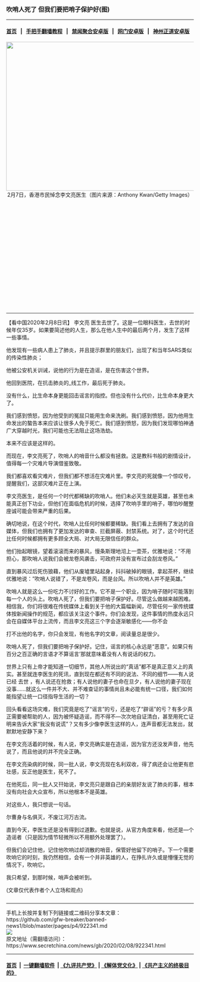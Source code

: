 ### 吹哨人死了 但我们要把哨子保护好(图)
------------------------

#### [首页](https://github.com/gfw-breaker/banned-news1/blob/master/README.md) &nbsp;&nbsp;|&nbsp;&nbsp; [手把手翻墙教程](https://github.com/gfw-breaker/guides/wiki) &nbsp;&nbsp;|&nbsp;&nbsp; [禁闻聚合安卓版](https://github.com/gfw-breaker/bn-android) &nbsp;&nbsp;|&nbsp;&nbsp; [网门安卓版](https://github.com/oGate2/oGate) &nbsp;&nbsp;|&nbsp;&nbsp; [神州正道安卓版](https://github.com/SzzdOgate/update) 



<div class="article_right" style="fone-color:#000">
 <p style="text-align: center;">
  <img alt="" src="https://img3.secretchina.com/pic/2020/2-8/p2622671a896833848-ss.jpg" style="height:400px; width:600px"/>
  <br>
   2月7日，香港市民悼念李文亮医生（图片来源：Anthony Kwan/Getty Images）
   <span id="hideid" name="hideid" style="color:red;display:none;">
    <span href="https://www.secretchina.com">
    </span>
   </span>
  </br>
 </p>
 <div id="txt-mid1-t21-2017">
  <ins class="adsbygoogle" data-ad-client="ca-pub-1276641434651360" data-ad-slot="2451032099" style="display:inline-block;width:336px;height:280px">
  </ins>
  

---


  </div>
 </div>
 <p>
  【看中国2020年2月8日讯】
  <span href="https://www.secretchina.com/news/gb/tag/李文亮" target="_blank">
   李文亮
  </span>
  医生去世了。这是一位眼科医生，去世的时候年仅35岁。如果要简述他的人生，那么在他人生中的最后两个月，发生了这样一些事情。
  <span id="hideid" name="hideid" style="color:red;display:none;">
   <span href="https://www.secretchina.com">
   </span>
  </span>
 </p>
 <p>
  他发现有一些病人患上了肺炎，并且提示群里的朋友们，出现了和当年SARS类似的传染性肺炎；
 </p>
 <p>
  他被公安机关训诫，说他的行为是在造谣，是在伤害这个世界。
 </p>
 <p>
  他回到医院，在抗击肺炎的_线工作，最后死于肺炎。
 </p>
 <p>
  没有什么，比生命本身更能回击谣言的指控。但也没有什么代价，比生命本身更大了。
 </p>
 <p>
  我们感到愤怒，因为他受到的冤屈只能用生命来洗刷。我们感到愤怒，因为他用生命发出的螯告本来应该让很多人免于死亡。我们感到愤怒，因为我们发现哪怕神通广大穿越时光，我们可能也无法阻止这场浩劫。
 </p>
 <p>
  本来不应该是这样的。
 </p>
 <p>
  而现在，李文亮死了，吹哨人的哨音什么都没有拯救。这是教科书般的剧情设计，值得每一个灾难片导演借鉴致敬。
 </p>
 <p>
  我们都喜欢看灾难片，但我们都不想活在灾难片里。李文亮的死就像一个惊叹号，提醒我们，这部灾难片正在上演。
 </p>
 <p>
  李文亮医生，是任何一个时代都稀缺的吹哨人。他们未必天生就是英雄，甚至也未能真正创下功业，但他们在面临危机的时候，选择了吹响手里的哨子，哪怕吵醒整座诚可能会带来严重的后果。
 </p>
 <p>
  确切地说，在这个时代，吹哨人比任何时候都要稀缺。我们看上去拥有了发达的自媒体，但我们也拥有了更加发达的审查、拦截屏蔽、封禁系统。对了，这个时代还比任何时候都拥有更多顾全大局、对大局无限信任的群众。
 </p>
 <p>
  他们抬起眼镜，望着滚滚而来的暴风，慢条斯理地沏上一壶茶，优雅地说：“不用担心，那吹哨人说我们会被龙卷风袭击，可政府并没有宣布过会刮龙卷风。”
 </p>
 <p>
  直到暴风过后死伤狼藉，他们从废墟里站起身，抖抖破掉的眼镜，拿起茶杯，继续优雅地说：”吹哨人说错了，不是龙卷风，而是台风。所以吹哨人并不是英雄。”
 </p>
 <p>
  吹哨人就是这么一份吃力不讨好的工作。它不是一个职业，因为哨子随时可能落到每一个人的头上。吹哨人死了，但我们要把哨子保护好。尽管这么做越来越困难。相信我，你们将很难在传统媒体上看到关于他的大篇幅新闻，尽管任何一家传统媒体按新闻操作的规范，都应该关注这个事件。你们会发现，这件事情的热度永远只会在自媒体平台上流传，而且李文亮这三个字会逐渐敏感化——你不会
 </p>
 <center>
  <div style="max-width: 632px;height:180px; display: none; text-align: center; margin: 0 auto; overflow: hidden;overflow-x: hidden;">
   <div id="taboola-midarticle-thumbnails" style="max-width: 632px;height:180px;overflow: hidden;overflow-x: hidden;">
   </div>
  </div>
  <div>
   <ins class="adsbygoogle" data-ad-client="ca-pub-1276641434651360" data-ad-format="fluid" data-ad-layout="in-article" data-ad-slot="5164544770" style="display:block; text-align:center;">
   </ins>
  </div>
 </center>
 <p>
  打不出他的名字，你只会发现，有他名字的文章，阅读量总是很少。
 </p>
 <p>
  吹哨人死了，但我们要把哨子保护好。记住，谣言的核心永远是“恶意”。如果只有百分之百正确的言语才不算谣言’那就意味着没有人有说话的权力。
 </p>
 <p>
  世界上只有上帝才能知道一切细节，其他人所说出的“真话”都不是真正意义上的真实。甚至就连李医生的死讯，直到现在都还有不同的说法、不同的细节——有人说已经
  <span href="https://www.secretchina.com/news/gb/tag/去世" target="_blank">
   去世
  </span>
  ，有人说还在抢救；有人说他的妻子也命在旦夕，有人说他的妻子现在没事……就这么一件并不大、并不难查证的事情尚且未必能有统一口径，我们如何能指望让统一口径指导生活的一切？
 </p>
 <p>
  回头看看这场灾难，我们究竟是吃了“谣言”的亏，还是吃了“辟谣”的亏？有多少真正需要被帮助的人，因为被怀疑造谣，而不得不—次次地自证清白，甚至用死亡证明来告诉大家“我没有说谎”？又有多少像李医生这样的人，连声音都无法发出，就默默地安静下来？
 </p>
 <center>
  <ins class="adsbygoogle" data-ad-client="ca-pub-1276641434651360" data-ad-format="fluid" data-ad-layout="in-article" data-ad-slot="3646767294" style="display:block; text-align:center;">
  </ins>
 </center>
 <p>
  在李文亮活着的时候，有人说，李文亮确实是在造谣，因为官方还没发声音，他先说了，而且他说的并不完全正确。
 </p>
 <p>
  在李文亮染病的时候，同一批人说，李文亮现在名利双收，得了病还会让他更有悲壮感，反正他是医生，死不了。
 </p>
 <p>
  在他死后，同一批人又幵始说，李文亮只是跟自己的亲朋好友说了肺炎的事，根本没有向社会大众宣布，所以他根本不是英雄。
 </p>
 <p>
  对这些人，我只想说一句话。
 </p>
 <p>
  尔曹身与名俱灭，不废江河万古流。
 </p>
 <p>
  直到今天，李医生还是没有得到过道歉。也就是说，从官方角度来看，他还是—个造谣者（只是因为情节轻微所以不用额外处理罢了）。
 </p>
 <p>
  但我们会记住他，记住他吹响过却消散的哨音，保管好他留下的哨子。下一个需要吹响它的时刻，我仍然相信，会有一个并非英雄的人，在挣扎许久或是懵懂无觉的情况下，吹响它。
 </p>
 <p>
  我只希望，到那时候，哨声会被听到。
 </p>
 (文章仅代表作者个人立场和观点)
 <center>
  <div>
   <div id="txt-mid2-t22-2017" style="display: block;  max-height: 351px;  overflow: hidden;">
    <div id="SC-21xxx">
    </div>
    <ins class="adsbygoogle" data-ad-client="ca-pub-1276641434651360" data-ad-format="auto" data-ad-slot="4301710469" data-full-width-responsive="true" style="display:block">
    </ins>
   </div>
  </div>
 </center>
 <div style="padding-top:12px;">
 </div>
</div>

<hr/>
手机上长按并复制下列链接或二维码分享本文章：<br/>
https://github.com/gfw-breaker/banned-news1/blob/master/pages/p4/922341.md <br/>
<a href='https://github.com/gfw-breaker/banned-news1/blob/master/pages/p4/922341.md'><img src='https://github.com/gfw-breaker/banned-news1/blob/master/pages/p4/922341.md.png'/></a> <br/>
原文地址（需翻墙访问）：https://www.secretchina.com/news/gb/2020/02/08/922341.html


------------------------
#### [首页](https://github.com/gfw-breaker/banned-news1/blob/master/README.md) &nbsp;|&nbsp; [一键翻墙软件](https://github.com/gfw-breaker/nogfw/blob/master/README.md) &nbsp;| [《九评共产党》](https://github.com/gfw-breaker/9ping.md/blob/master/README.md#九评之一评共产党是什么) | [《解体党文化》](https://github.com/gfw-breaker/jtdwh.md/blob/master/README.md) | [《共产主义的终极目的》](https://github.com/gfw-breaker/gczydzjmd.md/blob/master/README.md)


<img src='http://gfw-breaker.win/banned-news/pages/p4/922341.md' width='0px' height='0px'/>